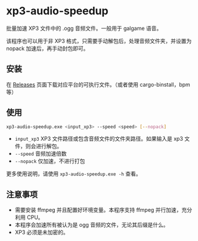 # xp3-audio-speedup

批量加速 XP3 文件中的 .ogg 音频文件。一般用于 galgame 语音。

该程序也可以用于非 XP3 格式，只需要手动解包后，处理音频文件夹，并设置为 nopack 加速后，再手动封包即可。

## 安装

在 [Releases](https://github.com/lxl66566/xp3-audio-speedup/releases) 页面下载对应平台的可执行文件。（或者使用 cargo-binstall，bpm 等）

## 使用

```sh
xp3-audio-speedup.exe <input_xp3> --speed <speed> [--nopack]
```

- `input_xp3` XP3 文件路径或包含音频文件的文件夹路径。如果输入是 xp3 文件，则会进行解包。
- `--speed` 音频加速倍数
- `--nopack` 仅加速，不进行打包

更多使用说明，请使用 `xp3-audio-speedup.exe -h` 查看。

## 注意事项

- 需要安装 ffmpeg 并且配置好环境变量。本程序支持 ffmpeg 并行加速，充分利用 CPU。
- 本程序会加速所有被认为是 ogg 音频的文件，无论其后缀是什么。
- XP3 必须是未加密的。
